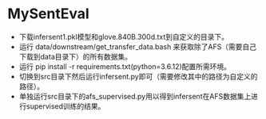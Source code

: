 # MySentEval
- 下载infersent1.pkl模型和glove.840B.300d.txt到自定义的目录下。
- 运行 data/downstream/get_transfer_data.bash 来获取除了AFS（需要自己下载到data目录下）的所有数据集。
- 运行 pip install -r requirements.txt(python=3.6.12)配置所需环境。
- 切换到src目录下然后运行infersent.py即可（需要修改其中的路径为自定义的路径）。 
- 单独运行src目录下的afs_supervised.py用以得到infersent在AFS数据集上进行supervised训练的结果。